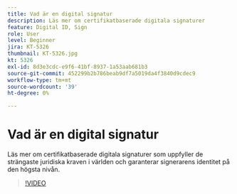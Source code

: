 ```yaml
---
title: Vad är en digital signatur
description: Läs mer om certifikatbaserade digitala signaturer
feature: Digital ID, Sign
role: User
level: Beginner
jira: KT-5326
thumbnail: KT-5326.jpg
kt: 5326
exl-id: 8d3e3cdc-e9f6-41bf-8937-1a53aab681b3
source-git-commit: 452299b2b786beab9df7a5019da4f3840d9cdec9
workflow-type: tm+mt
source-wordcount: '39'
ht-degree: 0%

---
```


# Vad är en digital signatur

Läs mer om certifikatbaserade digitala signaturer som uppfyller de strängaste juridiska kraven i världen och garanterar signerarens identitet på den högsta nivån.

>[!VIDEO](https://video.tv.adobe.com/v/343648?quality=12&learn=on&hidetitle=true)
